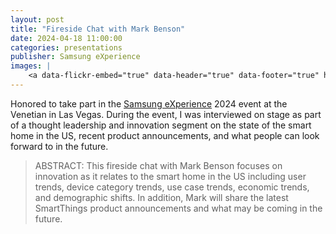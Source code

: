 ```yaml
---
layout: post
title: "Fireside Chat with Mark Benson"
date: 2024-04-18 11:00:00
categories: presentations
publisher: Samsung eXperience
images: |
    <a data-flickr-embed="true" data-header="true" data-footer="true" href="https://www.flickr.com/photos/markbenson/albums/72177720316779663" title="2024 Samsung eXperience Fireside Chat"><img src="https://live.staticflickr.com/65535/53704968267_e72a56b079.jpg" width="500" height="375" alt="2024 Samsung eXperience Fireside Chat"/></a><script async src="//embedr.flickr.com/assets/client-code.js" charset="utf-8"></script>
---
```


Honored to take part in the [Samsung eXperience][ln1] 2024 event at the Venetian in Las Vegas. During the event, I was interviewed on stage as part of a thought leadership and innovation segment on the state of the smart home in the US, recent product announcements, and what people can look forward to in the future.

> ABSTRACT: This fireside chat with Mark Benson focuses on innovation as it relates to the smart home in the US including user trends, device category trends, use case trends, economic trends, and demographic shifts. In addition, Mark will share the latest SmartThings product announcements and what may be coming in the future.

[ln1]: https://experience2024.vfairs.com/en/ "Samsung eXperience 2024"

